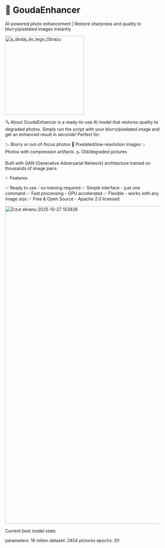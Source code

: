 # 🧀 GoudaEnhancer
AI-powered photo enhancement | Restore sharpness and quality to blurry/pixelated images instantly

<img width="256" height="256" alt="a_dodaj_do_tego_Obrazu" src="https://github.com/user-attachments/assets/62b141cd-70ac-4741-ba71-83bca7a98626" />

🔍 About
GoudaEnhancer is a ready-to-use AI model that restores quality to degraded photos. Simply run the script with your blurry/pixelated image and get an enhanced result in seconds!
Perfect for:

📉 Blurry or out-of-focus photos
🔲 Pixelated/low-resolution images
💥 Photos with compression artifacts
🌫️ Old/degraded pictures

Built with GAN (Generative Adversarial Network) architecture trained on thousands of image pairs.

✨ Features

✅ Ready to use - no training required
✅ Simple interface - just one command
✅ Fast processing - GPU accelerated
✅ Flexible - works with any image size
✅ Free & Open Source - Apache 2.0 licensed

<img width="1919" height="1031" alt="Zrzut ekranu 2025-10-27 153926" src="https://github.com/user-attachments/assets/be202392-9a9b-4f05-b22b-609493f3c4a3" />

Current best model stats:

parameters: 16 milion
dataset: 2454 pictures
epochs: 20
